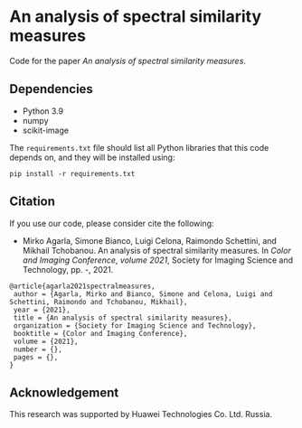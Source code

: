 # An analysis of spectral similarity measures
Code for the paper *An analysis of spectral similarity measures*.

## Dependencies
* Python 3.9
* numpy
* scikit-image

The `requirements.txt` file should list all Python libraries that this code
depends on, and they will be installed using:

```
pip install -r requirements.txt
```

## Citation
If you use our code, please consider cite the following:
* Mirko Agarla, Simone Bianco, Luigi Celona, Raimondo Schettini, and Mikhail Tchobanou. An analysis of spectral similarity measures. In _Color and Imaging Conference_, _volume 2021_, Society for Imaging Science and Technology, pp. -, 2021.
```
@article{agarla2021spectralmeasures,
 author = {Agarla, Mirko and Bianco, Simone and Celona, Luigi and Schettini, Raimondo and Tchobanou, Mikhail},
 year = {2021},
 title = {An analysis of spectral similarity measures},
 organization = {Society for Imaging Science and Technology},
 booktitle = {Color and Imaging Conference},
 volume = {2021},
 number = {},
 pages = {},
}
```

## Acknowledgement
This research was supported by Huawei Technologies Co. Ltd. Russia.
